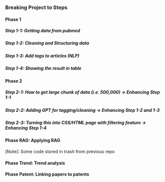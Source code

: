 ### Breaking Project to Steps
#### Phase 1
##### Step 1-1: Getting data from pubmed
##### Step 1-2: Cleaning and Structuring data
##### Step 1-3: Add tags to articles (NLP)
##### Step 1-4: Showing the result in table

#### Phase 2
##### Step 2-1: How to get large chunk of data (i.e. 500,000) -> Enhancing Step 1-1
##### Step 2-2: Adding GPT for tagging/cleaning -> Enhancing Step 1-2 and 1-3
##### Step 2-3: Turning this into CSS/HTML page with filtering feature -> Enhancing Step 1-4

#### Phase RAG: Applying RAG
[Note]: Some code stored in trash from previous repo

#### Phase Trend: Trend analysis

#### Phase Patent: Linking papers to patents
